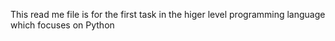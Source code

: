 This read me file is for the first task in the higer level programming language which focuses on Python
